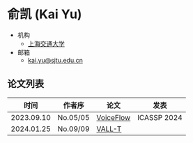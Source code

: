 # 俞凯 (Kai Yu)

- 机构
  - [上海交通大学](../Institutions/CHN-SJTU_上海交通大学.md)
- 邮箱
  - <kai.yu@sjtu.edu.cn>

## 论文列表

| 时间 | 作者序 | 论文 | 发表 |
|:-:|:-:|---|---|
| 2023.09.10 | No.05/05 | [VoiceFlow](../Models/Flow/2023.09.10_VoiceFlow.md) | ICASSP 2024 |
| 2024.01.25 | No.09/09 | [VALL-T](../Models/Speech_LLM/2024.01.25_VALL-T.md) |